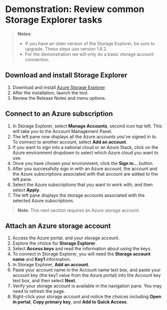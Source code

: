 # Demonstration: Review common Storage Explorer tasks

>**Notes**:
>- If you have an older version of the Storage Explorer, be sure to upgrade. These steps use version 1.6.2.
>- For the demonstration we will only do a basic storage account connection.

## Download and install Storage Explorer

1. Download and install [Azure Storage Explorer](https://azure.microsoft.com/features/storage-explorer/) 
2. After the installation, launch the tool.
3. Review the Release Notes and menu options.

## Connect to an Azure subscription

1. In Storage Explorer, select **Manage Accounts**, second icon top left. This will take you to the Account Management Panel.
2. The left pane now displays all the Azure accounts you've signed in to. To connect to another account, select **Add an account**.
3. If you want to sign into a national cloud or an Azure Stack, click on the Azure environment dropdown to select which Azure cloud you want to use. 
4. Once you have chosen your environment, click the **Sign in...** button. 
5. After you successfully sign in with an Azure account, the account and the Azure subscriptions associated with that account are added to the left pane. 
6. Select the Azure subscriptions that you want to work with, and then select **Apply**.
7. The left pane displays the storage accounts associated with the selected Azure subscriptions.

>**Note**: This next section requires an Azure storage account. 

## Attach an Azure storage account

1. Access the Azure portal, and your storage account.
2. Explore the choice for **Storage Explorer**.
3. Select **Access keys** and read the information about using the keys. 
4. To connect in Storage Explorer, you will need the **Storage account name** and **Key1** information.
5. In Storage Explorer, **Add an account**.
6. Paste your account name in the Account name text box, and paste your account key (the key1 value from the Azure portal) into the Account key text box, and then select **Next**.
7. Verify your storage account is available in the navigation pane. You may need to refresh the page. 
8. Right-click your storage account and notice the choices including **Open in portal**, **Copy primary key**, and **Add to Quick Access**.